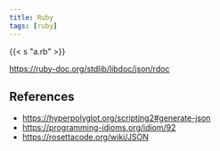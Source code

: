 ```yaml
---
title: Ruby
tags: [ruby]
---
```


{{< s "a.rb" >}}

<https://ruby-doc.org/stdlib/libdoc/json/rdoc>

## References

- <https://hyperpolyglot.org/scripting2#generate-json>
- <https://programming-idioms.org/idiom/92>
- <https://rosettacode.org/wiki/JSON>
